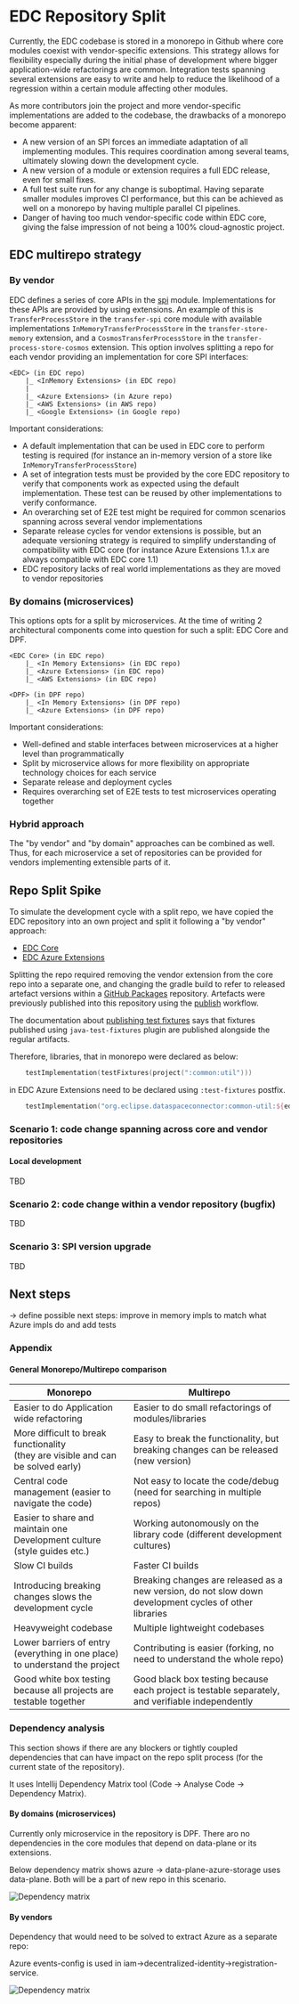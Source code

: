 # EDC Repository Split

Currently, the EDC codebase is stored in a monorepo in Github where core modules coexist with vendor-specific extensions. This strategy allows for flexibility especially during the initial phase of development where bigger application-wide refactorings are common. Integration tests spanning several extensions are easy to write and help to reduce the likelihood of a regression within a certain module affecting other modules. 

As more contributors join the project and more vendor-specific implementations are added to the codebase, the drawbacks of a monorepo become apparent:

- A new version of an SPI forces an immediate adaptation of all implementing modules. This requires coordination among several teams, ultimately slowing down the development cycle.
- A new version of a module or extension requires a full EDC release, even for small fixes.
- A full test suite run for any change is suboptimal. Having separate smaller modules improves CI performance, but this can be achieved as well on a monorepo by having multiple parallel CI pipelines.
- Danger of having too much vendor-specific code within EDC core, giving the false impression of not being a 100% cloud-agnostic project.

## EDC multirepo strategy

### By vendor

EDC defines a series of core APIs in the [spi](../../../../spi) module. Implementations for these APIs are provided by using extensions. 
An example of this is `TransferProcessStore` in the `transfer-spi` core module with available implementations `InMemoryTransferProcessStore` in the `transfer-store-memory` extension, and a `CosmosTransferProcessStore` in the `transfer-process-store-cosmos` extension. 
This option involves splitting a repo for each vendor providing an implementation for core SPI interfaces: 

```
<EDC> (in EDC repo)
    |_ <InMemory Extensions> (in EDC repo)
    |
    |_ <Azure Extensions> (in Azure repo)
    |_ <AWS Extensions> (in AWS repo)
    |_ <Google Extensions> (in Google repo)
```

Important considerations:

- A default implementation that can be used in EDC core to perform testing is required (for instance an in-memory version of a store like `InMemoryTransferProcessStore`)
- A set of integration tests must be provided by the core EDC repository to verify that components work as expected using the default implementation. These test can be reused by other implementations to verify conformance.
- An overarching set of E2E test might be required for common scenarios spanning across several vendor implementations
- Separate release cycles for vendor extensions is possible, but an adequate versioning strategy is required to simplify understanding of compatibility with EDC core (for instance Azure Extensions 1.1.x are always compatible with EDC core 1.1)
- EDC repository lacks of real world implementations as they are moved to vendor repositories

### By domains (microservices)

This options opts for a split by microservices. At the time of writing 2 architectural components come into question for such a split: EDC Core and DPF. 

```
<EDC Core> (in EDC repo)
    |_ <In Memory Extensions> (in EDC repo)
    |_ <Azure Extensions> (in EDC repo)
    |_ <AWS Extensions> (in EDC repo)
    
<DPF> (in DPF repo)
    |_ <In Memory Extensions> (in DPF repo)
    |_ <Azure Extensions> (in DPF repo)
```

Important considerations:

- Well-defined and stable interfaces between microservices at a higher level than programmatically 
- Split by microservice allows for more flexibility on appropriate technology choices for each service
- Separate release and deployment cycles
- Requires overarching set of E2E tests to test microservices operating together

### Hybrid approach

The "by vendor" and "by domain" approaches can be combined as well. Thus, for each microservice a set of repositories can be provided for vendors implementing extensible parts of it.

## Repo Split Spike

To simulate the development cycle with a split repo, we have copied the EDC repository into an own project and split it following a "by vendor" approach:
- [EDC Core](https://github.com/agera-edc/DataSpaceConnector-Core)
- [EDC Azure Extensions](https://github.com/agera-edc/DataSpaceConnector-AzureExtensions)

Splitting the repo required removing the vendor extension from the core repo into a separate one, and changing the gradle build to refer to released artefact versions within a [GitHub Packages](https://github.com/orgs/agera-edc/packages?repo_name=DataSpaceConnector-Core) repository. Artefacts were previously published into this repository using the [publish](https://github.com/agera-edc/DataSpaceConnector-Core/actions/workflows/publish.yaml) workflow.

The documentation about [publishing test fixtures](https://docs.gradle.org/current/userguide/java_testing.html#publishing_test_fixtures) says that
fixtures published using `java-test-fixtures` plugin are published alongside the regular artifacts.

Therefore, libraries, that in monorepo were declared as below:

```kotlin
    testImplementation(testFixtures(project(":common:util")))
```
in EDC Azure Extensions need to be declared using `:test-fixtures` postfix.

```kotlin
    testImplementation("org.eclipse.dataspaceconnector:common-util:${edcCoreVersion}:test-fixtures")
```


### Scenario 1: code change spanning across core and vendor repositories

#### Local development
TBD

### Scenario 2: code change within a vendor repository (bugfix)

TBD

### Scenario 3: SPI version upgrade

TBD

## Next steps

-> define possible next steps: improve in memory impls to match what Azure impls do and add tests

### Appendix

#### General Monorepo/Multirepo comparison

| Monorepo                                                                              | Multirepo                                                                                               | 
|---------------------------------------------------------------------------------------|---------------------------------------------------------------------------------------------------------|
| Easier to do Application wide refactoring                                             | Easier to do small refactorings of modules/libraries                                                    |
| More difficult to break functionality </br>(they are visible and can be solved early) | Easy to break the functionality, but breaking changes can be released (new version)                     | 
| Central code management (easier to navigate the code)                                 | Not easy to locate the code/debug (need for searching in multiple repos)                                |
| Easier to share and maintain one Development culture (style guides etc.)              | Working autonomously on the library code (different development cultures)                               | 
| Slow CI builds                                                                        | Faster CI builds                                                                                        | 
| Introducing breaking changes slows the development cycle                              | Breaking changes are released as a new version, do not slow down development cycles of other libraries  |
| Heavyweight codebase                                                                  | Multiple lightweight codebases                                                                          |
| Lower barriers of entry (everything in one place) to understand the project           | Contributing is easier (forking, no need to understand the whole repo)                                  |
| Good white box testing because all projects are testable together                     | Good black box testing because each project is testable separately, and verifiable independently        |

### Dependency analysis

This section shows if there are any blockers or tightly coupled dependencies that can have impact on the repo split process (for the current state of the
repository).

It uses Intellij Dependency Matrix tool (Code -> Analyse Code -> Dependency Matrix).

#### By domains (microservices)

Currently only microservice in the repository is DPF. There aro no dependencies in the core modules that depend on data-plane or its extensions.

Below dependency matrix shows azure -> data-plane-azure-storage uses data-plane. Both will be a part of new repo in this scenario.

![Dependency matrix](dependency_matrix_1.png)

#### By vendors

Dependency that would need to be solved to extract Azure as a separate repo:

Azure events-config is used in iam->decentralized-identity->registration-service.

![Dependency matrix](dependency_matrix_2.png)